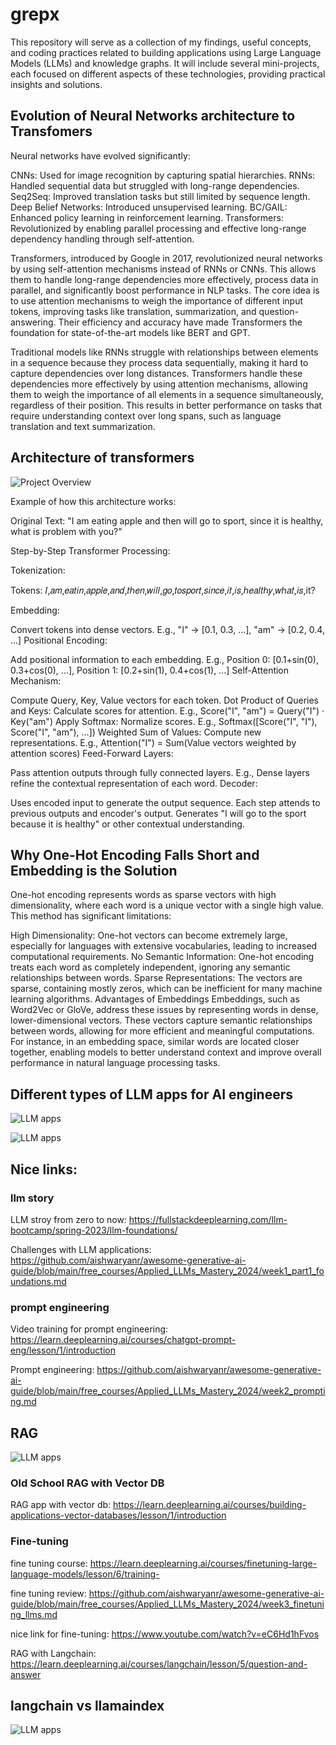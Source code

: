 # grepx

This repository will serve as a collection of my findings, useful concepts, and coding practices related to building applications using Large Language Models (LLMs) and knowledge graphs. It will include several mini-projects, each focused on different aspects of these technologies, providing practical insights and solutions.

## Evolution of Neural Networks architecture to Transfomers

Neural networks have evolved significantly:

CNNs: Used for image recognition by capturing spatial hierarchies.
RNNs: Handled sequential data but struggled with long-range dependencies.
Seq2Seq: Improved translation tasks but still limited by sequence length.
Deep Belief Networks: Introduced unsupervised learning.
BC/GAIL: Enhanced policy learning in reinforcement learning.
Transformers: Revolutionized by enabling parallel processing and effective long-range dependency handling through self-attention.


Transformers, introduced by Google in 2017, revolutionized neural networks by using self-attention mechanisms instead of RNNs or CNNs. This allows them to handle long-range dependencies more effectively, process data in parallel, and significantly boost performance in NLP tasks. The core idea is to use attention mechanisms to weigh the importance of different input tokens, improving tasks like translation, summarization, and question-answering. Their efficiency and accuracy have made Transformers the foundation for state-of-the-art models like BERT and GPT.


Traditional models like RNNs struggle with relationships between elements in a sequence because they process data sequentially, making it hard to capture dependencies over long distances. Transformers handle these dependencies more effectively by using attention mechanisms, allowing them to weigh the importance of all elements in a sequence simultaneously, regardless of their position. This results in better performance on tasks that require understanding context over long spans, such as language translation and text summarization.


## Architecture of transformers


![Project Overview](pic/transformers.png)

Example of how this architecture works:

Original Text:
"I am eating apple and then will go to sport, since it is healthy, what is problem with you?"

Step-by-Step Transformer Processing:

Tokenization:

Tokens: 𝐼,𝑎𝑚,𝑒𝑎𝑡𝑖𝑛,𝑎𝑝𝑝𝑙𝑒,𝑎𝑛𝑑,𝑡ℎ𝑒𝑛,𝑤𝑖𝑙𝑙,𝑔𝑜,𝑡𝑜𝑠𝑝𝑜𝑟𝑡,𝑠𝑖𝑛𝑐𝑒,𝑖𝑡,𝑖𝑠,ℎ𝑒𝑎𝑙𝑡ℎ𝑦,𝑤ℎ𝑎𝑡,𝑖𝑠,it?

Embedding:

Convert tokens into dense vectors.
E.g., "I" -> [0.1, 0.3, ...], "am" -> [0.2, 0.4, ...]
Positional Encoding:

Add positional information to each embedding.
E.g., Position 0: [0.1+sin(0), 0.3+cos(0), ...], Position 1: [0.2+sin(1), 0.4+cos(1), ...]
Self-Attention Mechanism:

Compute Query, Key, Value vectors for each token.
Dot Product of Queries and Keys: Calculate scores for attention.
E.g., Score("I", "am") = Query("I") · Key("am")
Apply Softmax: Normalize scores.
E.g., Softmax([Score("I", "I"), Score("I", "am"), ...])
Weighted Sum of Values: Compute new representations.
E.g., Attention("I") = Sum(Value vectors weighted by attention scores)
Feed-Forward Layers:

Pass attention outputs through fully connected layers.
E.g., Dense layers refine the contextual representation of each word.
Decoder:

Uses encoded input to generate the output sequence.
Each step attends to previous outputs and encoder's output.
Generates "I will go to the sport because it is healthy" or other contextual understanding.

## Why One-Hot Encoding Falls Short and Embedding is the Solution

One-hot encoding represents words as sparse vectors with high dimensionality, where each word is a unique vector with a single high value. This method has significant limitations:

High Dimensionality: One-hot vectors can become extremely large, especially for languages with extensive vocabularies, leading to increased computational requirements.
No Semantic Information: One-hot encoding treats each word as completely independent, ignoring any semantic relationships between words.
Sparse Representations: The vectors are sparse, containing mostly zeros, which can be inefficient for many machine learning algorithms.
Advantages of Embeddings
Embeddings, such as Word2Vec or GloVe, address these issues by representing words in dense, lower-dimensional vectors. These vectors capture semantic relationships between words, allowing for more efficient and meaningful computations. For instance, in an embedding space, similar words are located closer together, enabling models to better understand context and improve overall performance in natural language processing tasks.

## Different types of LLM apps for AI engineers

![LLM apps](pic/AIEngineeringtable.jpeg)

![LLM apps](pic/llmapps.jpeg)


## Nice links:

### llm story
LLM stroy from zero to now: https://fullstackdeeplearning.com/llm-bootcamp/spring-2023/llm-foundations/

Challenges with LLM applications: https://github.com/aishwaryanr/awesome-generative-ai-guide/blob/main/free_courses/Applied_LLMs_Mastery_2024/week1_part1_foundations.md

### prompt engineering
Video training for prompt engineering: https://learn.deeplearning.ai/courses/chatgpt-prompt-eng/lesson/1/introduction

Prompt engineering:  https://github.com/aishwaryanr/awesome-generative-ai-guide/blob/main/free_courses/Applied_LLMs_Mastery_2024/week2_prompting.md

## RAG
![LLM apps](pic/RAG.jpeg)

### Old School RAG with Vector DB
RAG app with vector db: https://learn.deeplearning.ai/courses/building-applications-vector-databases/lesson/1/introduction

### Fine-tuning
fine tuning course:  https://learn.deeplearning.ai/courses/finetuning-large-language-models/lesson/6/training-

fine tuning review:  https://github.com/aishwaryanr/awesome-generative-ai-guide/blob/main/free_courses/Applied_LLMs_Mastery_2024/week3_finetuning_llms.md

nice link for fine-tuning: https://www.youtube.com/watch?v=eC6Hd1hFvos

RAG with Langchain: https://learn.deeplearning.ai/courses/langchain/lesson/5/question-and-answer


## langchain vs llamaindex

![LLM apps](pic/langchainvsllamaindex.jpeg)
